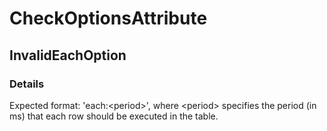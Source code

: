 ﻿---  
uid: Validator_7_3_8  
---

# CheckOptionsAttribute

## InvalidEachOption

### Details

Expected format: 'each:\<period\>', where \<period\> specifies the period (in ms) that each row should be executed in the table.
